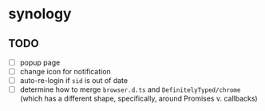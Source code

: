 # synology

## TODO

- [ ] popup page
- [ ] change icon for notification
- [ ] auto-re-login if `sid` is out of date
- [ ] determine how to merge `browser.d.ts` and `DefinitelyTyped/chrome` (which has a different shape, specifically, around Promises v. callbacks)
